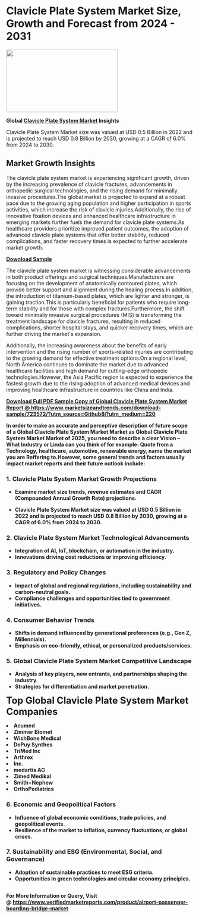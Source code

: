 <H1>Clavicle Plate System Market Size, Growth and Forecast from 2024 - 2031</H1><img class="aligncenter size-medium wp-image-584254" src="https://thirdeyenews.in/wp-content/uploads/2024/09/Global-Market-Research-300x168.jpeg" alt="" width="300" height="168" /><p><strong>Global&nbsp;<a href="https://www.marketsizeandtrends.com/download-sample/723572/?utm_source=Github8j?utm_medium=220">Clavicle Plate System Market</a> Insights</strong></p><p>Clavicle Plate System Market size was valued at USD 0.5 Billion in 2022 and is projected to reach USD 0.8 Billion by 2030, growing at a CAGR of 6.0% from 2024 to 2030.</p><p><h2>Market Growth Insights</h2> <p>The clavicle plate system market is experiencing significant growth, driven by the increasing prevalence of clavicle fractures, advancements in orthopedic surgical technologies, and the rising demand for minimally invasive procedures.The global market is projected to expand at a robust pace due to the growing aging population and higher participation in sports activities, which increase the risk of clavicle injuries.Additionally, the rise of innovative fixation devices and enhanced healthcare infrastructure in emerging markets further fuels the demand for clavicle plate systems.As healthcare providers prioritize improved patient outcomes, the adoption of advanced clavicle plate systems that offer better stability, reduced complications, and faster recovery times is expected to further accelerate market growth.</p> <p><strong><a href="download-sample-link">Download Sample</a></strong></p> <p>The clavicle plate system market is witnessing considerable advancements in both product offerings and surgical techniques.Manufacturers are focusing on the development of anatomically contoured plates, which provide better support and alignment during the healing process.In addition, the introduction of titanium-based plates, which are lighter and stronger, is gaining traction.This is particularly beneficial for patients who require long-term stability and for those with complex fractures.Furthermore, the shift toward minimally invasive surgical procedures (MIS) is transforming the treatment landscape for clavicle fractures, resulting in reduced complications, shorter hospital stays, and quicker recovery times, which are further driving the market's expansion.</p> <p>Additionally, the increasing awareness about the benefits of early intervention and the rising number of sports-related injuries are contributing to the growing demand for effective treatment options.On a regional level, North America continues to dominate the market due to advanced healthcare facilities and high demand for cutting-edge orthopedic technologies.However, the Asia Pacific region is expected to experience the fastest growth due to the rising adoption of advanced medical devices and improving healthcare infrastructure in countries like China and India.</p> <p><strong><a href="get-more-link"></p><p><span class=""><strong>Download Full PDF Sample Copy of Global Clavicle Plate System Market Report</strong> @ <a href="https://www.marketsizeandtrends.com/download-sample/723572/?utm_source=Github8j?utm_medium=220" target="_blank">https://www.marketsizeandtrends.com/download-sample/723572/?utm_source=Github8j?utm_medium=220</a></span></p><p>In order to make an accurate and perceptive description of future scope of a Global&nbsp;Clavicle Plate System Market Market as Global&nbsp;Clavicle Plate System Market Market of 2025, you need to describe a clear Vision &ndash; What Industry or Linda can you think of for example: Quote from a Technology, healthcare, automotive, renewable energy, name the market you are Reffering to.However, some general trends and factors usually impact market reports and their future outlook include:</p><h3>1.&nbsp;<strong>Clavicle Plate System Market Growth Projections</strong></h3><ul><li>Examine market size trends, revenue estimates and CAGR (Compounded Annual Growth Rate) projections.</li><li><p>Clavicle Plate System Market size was valued at USD 0.5 Billion in 2022 and is projected to reach USD 0.8 Billion by 2030, growing at a CAGR of 6.0% from 2024 to 2030.</p></li></ul><h3>2.&nbsp;<strong>Clavicle Plate System Market Technological Advancements</strong></h3><ul><li>Integration of AI, IoT, blockchain, or automation in the industry.</li><li>Innovations driving cost reductions or improving efficiency.</li></ul><h3>3.&nbsp;<strong>Regulatory and Policy Changes</strong></h3><ul><li>Impact of global and regional regulations, including sustainability and carbon-neutral goals.</li><li>Compliance challenges and opportunities tied to government initiatives.</li></ul><h3>4.&nbsp;<strong>Consumer Behavior Trends</strong></h3><ul><li>Shifts in demand influenced by generational preferences (e.g., Gen Z, Millennials).</li><li>Emphasis on eco-friendly, ethical, or personalized products/services.</li></ul><h3>5.&nbsp;<strong>Global Clavicle Plate System Market Competitive Landscape</strong></h3><ul><li>Analysis of key players, new entrants, and partnerships shaping the industry.</li><li>Strategies for differentiation and market penetration.</li></ul><p data-pm-slice="1 1 []"><span style="color: inherit; font-family: inherit; font-size: 25px;">Top Global Clavicle Plate System Market Companies</span></p><div class="" data-test-id=""><p><li>Acumed</li><li> Zimmer Biomet</li><li> WishBone Medical</li><li> DePuy Synthes</li><li> TriMed Inc</li><li> Arthrex</li><li> Inc.</li><li> medartis AG</li><li> Zimed Medikal</li><li> Smith+Nephew</li><li> OrthoPediatrics</li></p></div><h3>6.&nbsp;<strong>Economic and Geopolitical Factors</strong></h3><ul><li>Influence of global economic conditions, trade policies, and geopolitical events.</li><li>Resilience of the market to inflation, currency fluctuations, or global crises.</li></ul><h3>7.&nbsp;<strong>Sustainability and ESG (Environmental, Social, and Governance)</strong></h3><ul><li>Adoption of sustainable practices to meet ESG criteria.</li><li>Opportunities in green technologies and circular economy principles.</li></ul><h2><strong style="font-size: 14px;">For More Information or Query, Visit @&nbsp;</strong><a style="background-color: #ffffff; font-size: 14px;" href="https://www.marketsizeandtrends.com/report/clavicle-plate-system-market/" target="_blank">https://www.verifiedmarketreports.com/product/airport-passenger-boarding-bridge-market</a></h2>